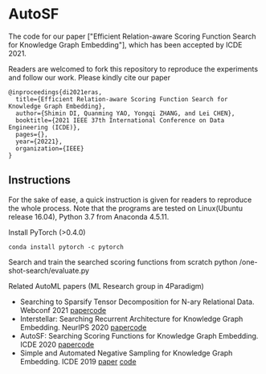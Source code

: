 # AutoSF
The code for our paper ["Efficient Relation-aware Scoring Function Search for Knowledge Graph Embedding"], which has been accepted by ICDE 2021.

Readers are welcomed to fork this repository to reproduce the experiments and follow our work. Please kindly cite our paper

    @inproceedings{di2021eras,
      title={Efficient Relation-aware Scoring Function Search for Knowledge Graph Embedding},
      author={Shimin DI, Quanming YAO, Yongqi ZHANG, and Lei CHEN},
      booktitle={2021 IEEE 37th International Conference on Data Engineering (ICDE)},
      pages={},
      year={20221},
      organization={IEEE}
    }

## Instructions
For the sake of ease, a quick instruction is given for readers to reproduce the whole process.
Note that the programs are tested on Linux(Ubuntu release 16.04), Python 3.7 from Anaconda 4.5.11.

Install PyTorch (>0.4.0)
    
    conda install pytorch -c pytorch

Search and train the searched scoring functions from scratch
    python /one-shot-search/evaluate.py


Related AutoML papers (ML Research group in 4Paradigm)
- Searching to Sparsify Tensor Decomposition for N-ary Relational Data. Webconf 2021 [paper]()[code](https://github.com/AutoML-4Paradigm/S2S)
- Interstellar: Searching Recurrent Architecture for Knowledge Graph Embedding. NeurIPS 2020 [paper](https://arxiv.org/pdf/1911.07132.pdf)[code](https://github.com/AutoML-4Paradigm/Interstellar)
- AutoSF: Searching Scoring Functions for Knowledge Graph Embedding. ICDE 2020 [paper](https://arxiv.org/pdf/1904.11682.pdf)[code](https://github.com/AutoML-4Paradigm/AutoSF)
- Simple and Automated Negative Sampling for Knowledge Graph Embedding. ICDE 2019 [paper](https://arxiv.org/abs/1812.06410) [code](https://github.com/yzhangee/NSCaching)

